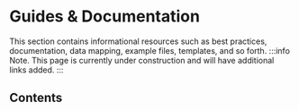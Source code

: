 ---
---

# Guides & Documentation

This section contains informational resources such as best practices, documentation, data mapping, example files, templates, and so forth.
:::info
 Note. This page is currently under construction and will have additional links added.
 :::

## Contents
